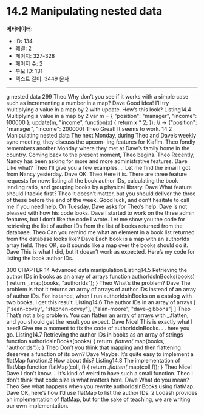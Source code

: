 # 14.2 Manipulating nested data

**메타데이터:**
- ID: 134
- 레벨: 2
- 페이지: 327-328
- 페이지 수: 2
- 부모 ID: 131
- 텍스트 길이: 3449 문자

---

g nested data 299
Theo Why don’t you see if it works with a simple case such as incrementing a number
in a map?
Dave Good idea! I’ll try multiplying a value in a map by 2 with update. How’s this
look?
Listing14.4 Multiplying a value in a map by 2
var m = {
"position": "manager",
"income": 100000
};
update(m, "income", function(x) {
return x * 2;
});
// → {"position": "manager", "income": 200000}
Theo Great! It seems to work.
14.2 Manipulating nested data
The next Monday, during Theo and Dave’s weekly sync meeting, they discuss the upcom-
ing features for Klafim. Theo fondly remembers another Monday where they met at Dave’s
family home in the country. Coming back to the present moment, Theo begins.
Theo Recently, Nancy has been asking for more and more administrative features.
Dave Like what?
Theo I’ll give you a few examples.... Let me find the email I got from Nancy yesterday.
Dave OK.
Theo Here it is. There are three feature requests for now: listing all the book author
IDs, calculating the book lending ratio, and grouping books by a physical library.
Dave What feature should I tackle first?
Theo It doesn’t matter, but you should deliver the three of these before the end of
the week. Good luck, and don’t hesitate to call me if you need help.
On Tuesday, Dave asks for Theo’s help. Dave is not pleased with how his code looks.
Dave I started to work on the three admin features, but I don’t like the code I wrote.
Let me show you the code for retrieving the list of author IDs from the list of
books returned from the database.
Theo Can you remind me what an element in a book list returned from the database
looks like?
Dave Each book is a map with an authorIds array field.
Theo OK, so it sounds like a map over the books should do it.
Dave This is what I did, but it doesn’t work as expected. Here’s my code for listing
the book author IDs.

300 CHAPTER 14 Advanced data manipulation
Listing14.5 Retrieving the author IDs in books as an array of arrays
function authorIdsInBooks(books) {
return _.map(books, "authorIds");
}
Theo What’s the problem?
Dave The problem is that it returns an array of arrays of author IDs instead of an
array of author IDs. For instance, when I run authorIdsInBooks on a catalog
with two books, I get this result.
Listing14.6 The author IDs in an array of arrays
[
["sean-covey", "stephen-covey"],
["alan-moore", "dave-gibbons"]
]
Theo That’s not a big problem. You can flatten an array of arrays with _.flatten,
and you should get the result you expect.
Dave Nice! This is exactly what I need! Give me a moment to fix the code of
authorIdsInBooks. . . here you go.
Listing14.7 Retrieving the author IDs in books as an array of strings
function authorIdsInBooks(books) {
return _.flatten(_.map(books, "authorIds"));
}
Theo Don’t you think that mapping and then flattening deserves a function of its own?
Dave Maybe. It’s quite easy to implement a flatMap function.2 How about this?
Listing14.8 The implementation of flatMap
function flatMap(coll, f) {
return _.flatten(_.map(coll,f));
}
Theo Nice!
Dave I don’t know.... It’s kind of weird to have such a small function.
Theo I don’t think that code size is what matters here.
Dave What do you mean?
Theo See what happens when you rewrite authorIdsInBooks using flatMap.
Dave OK, here’s how I’d use flatMap to list the author IDs.
2 Lodash provides an implementation of flatMap, but for the sake of teaching, we are writing our own
implementation.